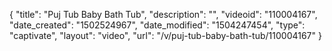 {
    "title": "Puj Tub Baby Bath Tub",
    "description": "",
    "videoid": "110004167",
    "date_created": "1502524967",
    "date_modified": "1504247454",
    "type": "captivate",
    "layout": "video",
    "url": "\/v\/puj-tub-baby-bath-tub\/110004167"
}
